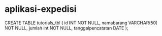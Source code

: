 # aplikasi-expedisi


CREATE TABLE tutorials_tbl ( 
   id INT NOT NULL, 
   namabarang VARCHAR(50) NOT NULL, 
   jumlah int NOT NULL, 
   tanggalpencatatan DATE 
);
